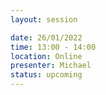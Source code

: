 ```yaml
---
layout: session

date: 26/01/2022
time: 13:00 - 14:00
location: Online
presenter: Michael
status: upcoming
---
```


